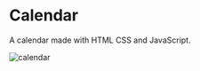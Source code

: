<h1>Calendar</h1>
<p>A calendar made with HTML CSS and JavaScript.</p>


![calendar](https://user-images.githubusercontent.com/83858687/216163296-d202708f-718f-43ec-b226-9175399e32b7.png)

